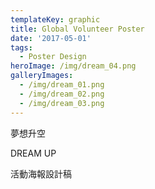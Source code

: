 ```yaml
---
templateKey: graphic
title: Global Volunteer Poster
date: '2017-05-01'
tags:
  - Poster Design
heroImage: /img/dream_04.png
galleryImages:
  - /img/dream_01.png
  - /img/dream_02.png
  - /img/dream_03.png
---
```

夢想升空

DREAM UP

活動海報設計稿
